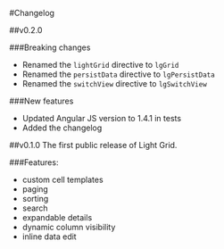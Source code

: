 #Changelog

##v0.2.0

###Breaking changes
* Renamed the `lightGrid` directive to `lgGrid`
* Renamed the `persistData` directive to `lgPersistData`
* Renamed the `switchView` directive to `lgSwitchView`

###New features
* Updated Angular JS version to 1.4.1 in tests
* Added the changelog


##v0.1.0
The first public release of Light Grid.

###Features:

* custom cell templates
* paging
* sorting
* search
* expandable details
* dynamic column visibility
* inline data edit
